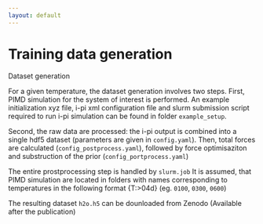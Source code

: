 ```yaml
---
layout: default
---
```


# Training data generation

 Dataset generation

For a given temperature, the dataset generation involves two steps.
First, PIMD simulation for the system of interest is performed. 
An example initialization xyz file, i-pi xml configuration file and slurm submission script required to run i-pi simulation can be found in folder `example_setup`.

Second, the raw data are processed:  the i-pi output is combined into a single hdf5 dataset (parameters are  given in `config.yaml`). Then, total forces are calculated (`config_postprocess.yaml`), followed by force optimisaziton and substruction of the prior (`config_portprocess.yaml`)

The entire prostprocessing step is handled by `slurm.job`
It is assumed, that PIMD simulation are located in folders with names corresponding to temperatures in the following format {T:>04d} (eg. `0100`, `0300`, `0600`)


The resulting dataset `h2o.h5` can be dounloaded from Zenodo (Available after the publication)
